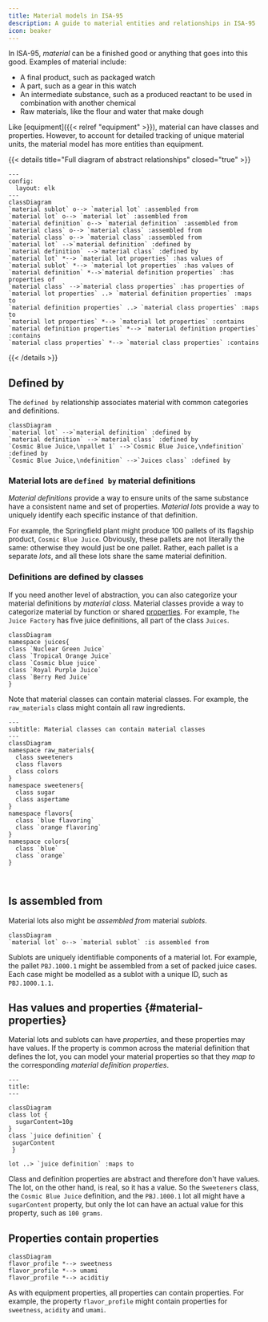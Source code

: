 ```yaml
---
title: Material models in ISA-95
description: A guide to material entities and relationships in ISA-95
icon: beaker
---
```


In ISA-95, _material_ can be a finished good or anything that goes into this good.
Examples of material include:
- A final product, such as packaged watch
- A part, such as a gear in this watch 
- An intermediate substance, such as a produced reactant to be used in combination with another chemical
- Raw materials, like the flour and water that make dough


Like [equipment]({{< relref "equipment" >}}), material can have classes and properties.
However, to account for detailed tracking of unique material units,
the material model has more entities than equipment.

{{< details title="Full diagram of abstract relationships" closed="true" >}}

```mermaid
---
config:
  layout: elk
---
classDiagram
`material sublot` o--> `material lot` :assembled from
`material lot` o--> `material lot` :assembled from
`material definition` o--> `material definition` :assembled from
`material class` o--> `material class` :assembled from
`material class` o--> `material class` :assembled from
`material lot` -->`material definition` :defined by
`material definition` -->`material class` :defined by
`material lot` *--> `material lot properties` :has values of
`material sublot` *--> `material lot properties` :has values of
`material definition` *-->`material definition properties` :has properties of
`material class` -->`material class properties` :has properties of
`material lot properties` ..> `material definition properties` :maps to
`material definition properties` ..> `material class properties` :maps to
`material lot properties` *--> `material lot properties` :contains
`material definition properties` *--> `material definition properties` :contains
`material class properties` *--> `material class properties` :contains
```

{{< /details >}}

## Defined by

The `defined by` relationship associates material with common categories and definitions. 

```mermaid
classDiagram
`material lot` -->`material definition` :defined by
`material definition` -->`material class` :defined by
`Cosmic Blue Juice,\npallet 1` -->`Cosmic Blue Juice,\ndefinition` :defined by
`Cosmic Blue Juice,\ndefinition` -->`Juices class` :defined by
```

### Material lots are `defined by` material definitions

_Material definitions_ provide a way to ensure units of the same substance 
have a consistent name and set of properties.
_Material lots_ provide a way to uniquely identify each specific instance of that definition.

For example, the Springfield plant might produce 100 pallets of its flagship product, `Cosmic Blue Juice`.
Obviously, these pallets are not literally the same: otherwise they would just be one pallet.
Rather, each pallet is a separate _lots_, and all these lots share the same material definition.


### Definitions are defined by classes

If you need another level of abstraction, you can also categorize your material definitions by _material class_.
Material classes provide a way to categorize material by function or shared [properties]({#material-properties}).
For example, `The Juice Factory` has five juice definitions, all part of the class `Juices`.

```mermaid
classDiagram
namespace juices{
class `Nuclear Green Juice`
class `Tropical Orange Juice`
class `Cosmic blue juice`
class `Royal Purple Juice`
class `Berry Red Juice`
}

```
Note that material classes can contain material classes. For example, the `raw_materials` class might contain all raw ingredients.

```mermaid
---
subtitle: Material classes can contain material classes
---
classDiagram
namespace raw_materials{
  class sweeteners
  class flavors
  class colors
}
namespace sweeteners{
  class sugar
  class aspertame
}
namespace flavors{
  class `blue flavoring`
  class `orange flavoring`
}
namespace colors{
  class `blue`
  class `orange`
}



```

## Is assembled from

Material lots also might be _assembled from_ material _sublots_.


```mermaid
classDiagram
`material lot` o--> `material sublot` :is assembled from
```

Sublots are uniquely identifiable components of a material lot.
For example,
the pallet `PBJ.1000.1` might be assembled from a set of packed juice cases.
Each case might be modelled as a sublot with a unique ID, such as `PBJ.1000.1.1`.


## Has values and properties {#material-properties}

Material lots and sublots can have _properties_,
and these properties may have values.
If the property is common across the material definition that defines the lot,
you can model your material properties so that they _map to_
the corresponding _material definition properties_.

```mermaid
---
title: 
---

classDiagram
class lot {
  sugarContent=10g
}
class `juice definition` {
 sugarContent
 }

lot ..> `juice definition` :maps to
```
  

Class and definition properties are abstract and therefore don't have values.
The lot, on the other hand, is real, so it has a value.
So the `Sweeteners` class, the `Cosmic Blue Juice` definition, and the `PBJ.1000.1` lot all might have a `sugarContent` property, but only the lot can have an actual value for this property, such as `100 grams`.


## Properties contain properties

```mermaid
classDiagram
flavor_profile *--> sweetness
flavor_profile *--> umami
flavor_profile *--> aciditiy

```

As with equipment properties, all properties can contain properties.
For example, the property `flavor_profile` might contain properties for `sweetness`, `acidity` and `umami`.
